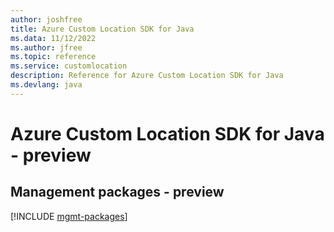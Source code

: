 ```yaml
---
author: joshfree
title: Azure Custom Location SDK for Java
ms.data: 11/12/2022
ms.author: jfree
ms.topic: reference
ms.service: customlocation
description: Reference for Azure Custom Location SDK for Java
ms.devlang: java
---
```

# Azure Custom Location SDK for Java - preview

## Management packages - preview
[!INCLUDE [mgmt-packages](custom-location-mgmt-index.md)]
